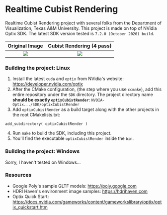 # Realtime Cubist Rendering

Realtime Cubist Rendering project with several folks from the Department of Visualization, Texas A&M University. This project is made on top of NVidia Optix SDK. The latest SDK version tested is `7.2.0 (October 2020) build`.

Original Image             |  Cubist Rendering (4 pass)
:-------------------------:|:-------------------------:
![](https://i.postimg.cc/2yLzDTpL/no-pass.png) | ![](https://i.postimg.cc/SxRjTLR8/Screenshot-from-2021-01-14-23-09-29.png)

### Building the project: Linux
1. Install the latest `cuda` and `optix` from NVidia's website: https://developer.nvidia.com/optix
2. After the CMake configuration, (the step where you use `ccmake`), add this entire repository under the `SDK` directory. The project directory name **should be exactly `optixCubistRender`**: `NVDIA-Optix.../SDK/optixCubistRender`
3. Add `optixCubistRender` as a build target along with the other projects in the root CMakelists.txt: 
  ```
  add_subdirectory( optixCubistRender )
  ```
4. Run `make` to build the SDK, including this project.
5. You'll find the executable `optixCubistRender` inside the `bin`.

### Building the project: Windows
Sorry, I haven't tested on Windows...

### Resources
* Google Poly's sample GLTF models: https://poly.google.com
* HDRI Haven's environment image samples: https://hdrihaven.com
* Optix Quick Start: https://docs.nvidia.com/gameworks/content/gameworkslibrary/optix/optix_quickstart.htm
